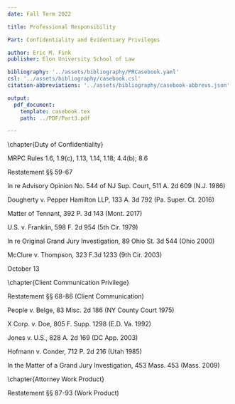 ```yaml
---
date: Fall Term 2022

title: Professional Responsibility

Part: Confidentiality and Evidentiary Privileges

author: Eric M. Fink
publisher: Elon University School of Law

bibliography: '../assets/bibliography/PRCasebook.yaml'
csl: '../assets/bibliography/casebook.csl'
citation-abbreviations: '../assets/bibliography/casebook-abbrevs.json'

output:
  pdf_document:
    template: casebook.tex
    path: ../PDF/Part3.pdf

---
```


\chapter{Duty of Confidentiality}

MRPC Rules 1.6, 1.9(c), 1.13, 1.14, 1.18; 4.4(b); 8.6

Restatement §§ 59-67

In re Advisory Opinion No. 544 of NJ Sup. Court, 511 A. 2d 609 (N.J. 1986)

Dougherty v. Pepper Hamilton LLP, 133 A. 3d 792 (Pa. Super. Ct. 2016)

Matter of Tennant, 392 P. 3d 143 (Mont. 2017)

U.S. v. Franklin, 598 F. 2d 954 (5th Cir. 1979)

In re Original Grand Jury Investigation, 89 Ohio St. 3d 544 (Ohio 2000)

McClure v. Thompson, 323 F.3d 1233 (9th Cir. 2003)

October 13


\chapter{Client Communication Privilege}

Restatement §§ 68-86 (Client Communication)


People v. Belge, 83 Misc. 2d 186 (NY County Court 1975)

X Corp. v. Doe, 805 F. Supp. 1298 (E.D. Va. 1992)

Jones v. U.S., 828 A. 2d 169 (DC App. 2003)

Hofmann v. Conder, 712 P. 2d 216 (Utah 1985)

In the Matter of a Grand Jury Investigation, 453 Mass. 453 (Mass. 2009)

\chapter{Attorney Work Product}

Restatement §§ 87-93 (Work Product)
